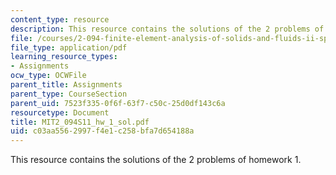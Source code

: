 ```yaml
---
content_type: resource
description: This resource contains the solutions of the 2 problems of homework 1.
file: /courses/2-094-finite-element-analysis-of-solids-and-fluids-ii-spring-2011/c03aa5562997f4e1c258bfa7d654188a_MIT2_094S11_hw_1_sol.pdf
file_type: application/pdf
learning_resource_types:
- Assignments
ocw_type: OCWFile
parent_title: Assignments
parent_type: CourseSection
parent_uid: 7523f335-0f6f-63f7-c50c-25d0df143c6a
resourcetype: Document
title: MIT2_094S11_hw_1_sol.pdf
uid: c03aa556-2997-f4e1-c258-bfa7d654188a
---
```

This resource contains the solutions of the 2 problems of homework 1.

